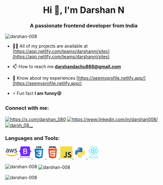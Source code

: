 <h1 align="center">Hi 👋, I'm Darshan N</h1>
<h3 align="center">A passionate frontend developer from India</h3>

<p align="left"> <img src="https://komarev.com/ghpvc/?username=darshan-008&label=Profile%20views&color=0e75b6&style=flat" alt="darshan-008" /> </p>

- 👨‍💻 All of my projects are available at [https://app.netlify.com/teams/darshannj/sites](https://app.netlify.com/teams/darshannj/sites)

- 📫 How to reach me **darshandachu888@gmail.com**

- 📄 Know about my experiences [https://seemyprofile.netlify.app/](https://seemyprofile.netlify.app/)

- ⚡ Fun fact **I am funny😜**

<h3 align="left">Connect with me:</h3>
<p align="left">
<a href="https://twitter.com/https://x.com/darshan_080" target="blank"><img align="center" src="https://raw.githubusercontent.com/rahuldkjain/github-profile-readme-generator/master/src/images/icons/Social/twitter.svg" alt="https://x.com/darshan_080" height="30" width="40" /></a>
<a href="https://linkedin.com/in/https://www.linkedin.com/in/darshan008/" target="blank"><img align="center" src="https://raw.githubusercontent.com/rahuldkjain/github-profile-readme-generator/master/src/images/icons/Social/linked-in-alt.svg" alt="https://www.linkedin.com/in/darshan008/" height="30" width="40" /></a>
<a href="https://instagram.com/darsh_08__" target="blank"><img align="center" src="https://raw.githubusercontent.com/rahuldkjain/github-profile-readme-generator/master/src/images/icons/Social/instagram.svg" alt="darsh_08__" height="30" width="40" /></a>
</p>

<h3 align="left">Languages and Tools:</h3>
<p align="left"> <a href="https://aws.amazon.com" target="_blank" rel="noreferrer"> <img src="https://raw.githubusercontent.com/devicons/devicon/master/icons/amazonwebservices/amazonwebservices-original-wordmark.svg" alt="aws" width="40" height="40"/> </a> <a href="https://getbootstrap.com" target="_blank" rel="noreferrer"> <img src="https://raw.githubusercontent.com/devicons/devicon/master/icons/bootstrap/bootstrap-plain-wordmark.svg" alt="bootstrap" width="40" height="40"/> </a> <a href="https://www.w3schools.com/css/" target="_blank" rel="noreferrer"> <img src="https://raw.githubusercontent.com/devicons/devicon/master/icons/css3/css3-original-wordmark.svg" alt="css3" width="40" height="40"/> </a> <a href="https://www.w3.org/html/" target="_blank" rel="noreferrer"> <img src="https://raw.githubusercontent.com/devicons/devicon/master/icons/html5/html5-original-wordmark.svg" alt="html5" width="40" height="40"/> </a> <a href="https://developer.mozilla.org/en-US/docs/Web/JavaScript" target="_blank" rel="noreferrer"> <img src="https://raw.githubusercontent.com/devicons/devicon/master/icons/javascript/javascript-original.svg" alt="javascript" width="40" height="40"/> </a> <a href="https://www.python.org" target="_blank" rel="noreferrer"> <img src="https://raw.githubusercontent.com/devicons/devicon/master/icons/python/python-original.svg" alt="python" width="40" height="40"/> </a> <a href="https://reactjs.org/" target="_blank" rel="noreferrer"> <img src="https://raw.githubusercontent.com/devicons/devicon/master/icons/react/react-original-wordmark.svg" alt="react" width="40" height="40"/> </a> </p>

<p><img align="left" src="https://github-readme-stats.vercel.app/api/top-langs?username=darshan-008&show_icons=true&locale=en&layout=compact" alt="darshan-008" /></p>

<p>&nbsp;<img align="center" src="https://github-readme-stats.vercel.app/api?username=darshan-008&show_icons=true&locale=en" alt="darshan-008" /></p>

<p><img align="center" src="https://github-readme-streak-stats.herokuapp.com/?user=darshan-008&" alt="darshan-008" /></p>
